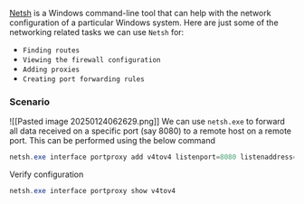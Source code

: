 [Netsh](https://docs.microsoft.com/en-us/windows-server/networking/technologies/netsh/netsh-contexts) is a Windows command-line tool that can help with the network configuration of a particular Windows system. Here are just some of the networking related tasks we can use `Netsh` for:

- `Finding routes`
- `Viewing the firewall configuration`
- `Adding proxies`
- `Creating port forwarding rules`

### Scenario
![[Pasted image 20250124062629.png]]
We can use `netsh.exe` to forward all data received on a specific port (say 8080) to a remote host on a remote port. This can be performed using the below command
```powershell
netsh.exe interface portproxy add v4tov4 listenport=8080 listenaddress=10.10.14.189 connectport=3389 connectaddress=172.16.5.19
```
Verify configuration
```powershell
netsh.exe interface portproxy show v4tov4
```